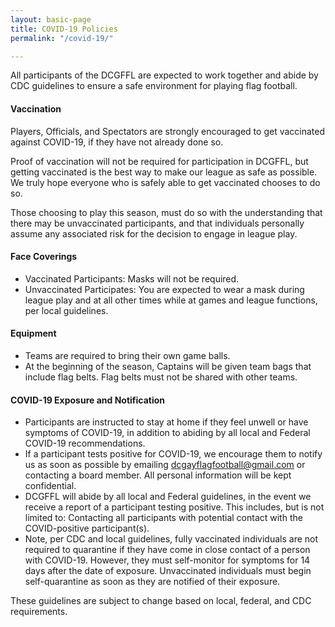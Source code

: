 ```yaml
---
layout: basic-page
title: COVID-19 Policies
permalink: "/covid-19/"

---
```

All participants of the DCGFFL are expected to work together and abide by CDC guidelines to ensure a safe environment for playing flag football.  

#### Vaccination

Players, Officials, and Spectators are strongly encouraged to get vaccinated against COVID-19, if they have not already done so.

Proof of vaccination will not be required for participation in DCGFFL, but getting vaccinated is the best way to make our league as safe as possible. We truly hope everyone who is safely able to get vaccinated chooses to do so.

Those choosing to play this season, must do so with the understanding that there may be unvaccinated participants, and that individuals personally assume any associated risk for the decision to engage in league play.

#### Face Coverings

* Vaccinated Participants: Masks will not be required.
* Unvaccinated Participates: You are expected to wear a mask during league play and at all other times while at games and league functions, per local guidelines.

#### Equipment

* Teams are required to bring their own game balls.
* At the beginning of the season, Captains will be given team bags that include flag belts. Flag belts must not be shared with other teams.

#### COVID-19 Exposure and Notification

* Participants are instructed to stay at home if they feel unwell or have symptoms of COVID-19, in addition to abiding by all local and Federal COVID-19 recommendations.
* If a participant tests positive for COVID-19, we encourage them to notify us as soon as possible by emailing [dcgayflagfootball@gmail.com](mailto:dcgayflagfootball@gmail.com) or contacting a board member. All personal information will be kept confidential.
* DCGFFL will abide by all local and Federal guidelines, in the event we receive a report of a participant testing positive. This includes, but is not limited to: Contacting all participants with potential contact with the COVID-positive participant(s).
* Note, per CDC and local guidelines, fully vaccinated individuals are not required to quarantine if they have come in close contact of a person with COVID-19. However, they must self-monitor for symptoms for 14 days after the date of exposure. Unvaccinated individuals must begin self-quarantine as soon as they are notified of their exposure.

These guidelines are subject to change based on local, federal, and CDC requirements.